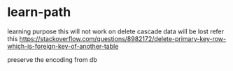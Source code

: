 # learn-path
learning purpose
this will not work on delete cascade data will be lost refer this 
https://stackoverflow.com/questions/8982172/delete-primary-key-row-which-is-foreign-key-of-another-table

preserve the encoding from db 